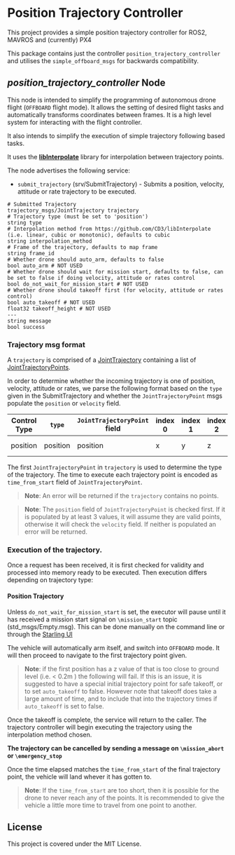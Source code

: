 # Position Trajectory Controller

This project provides a simple position trajectory controller for ROS2, MAVROS and (currently) PX4

This package contains just the controller `position_trajectory_controller` and utilises the `simple_offboard_msgs` for backwards compatibility. 

## *position_trajectory_controller* Node
This node is intended to simplify the programming of autonomous drone flight (`OFFBOARD` flight mode). It allows the setting of desired flight tasks and automatically transforms coordinates between frames. It is a high level system for interacting with the flight controller.

It also intends to simplify the execution of simple trajectory following based tasks.

It uses the [**libInterpolate**](https://github.com/CD3/libInterpolate) library for interpolation between trajectory points.

The node advertises the following service:

- `submit_trajectory` (srv/SubmitTrajectory) - Submits a position, velocity, attitude or rate trajectory to be executed.

```
# Submitted Trajectory
trajectory_msgs/JointTrajectory trajectory
# Trajectory type (must be set to 'position')
string type
# Interpolation method from https://github.com/CD3/libInterpolate (i.e. linear, cubic or monotonic), defaults to cubic
string interpolation_method
# Frame of the trajectory, defaults to map frame
string frame_id
# Whether drone should auto_arm, defaults to false
bool auto_arm # NOT USED
# Whether drone should wait for mission start, defaults to false, can be set to false if doing velocity, attitude or rates control
bool do_not_wait_for_mission_start # NOT USED
# Whether drone should takeoff first (for velocity, attitude or rates control)
bool auto_takeoff # NOT USED
float32 takeoff_height # NOT USED
---
string message
bool success
```

### Trajectory msg format

A `trajectory` is comprised of a [JointTrajectory](https://docs.ros2.org/foxy/api/trajectory_msgs/msg/JointTrajectory.html) containing a list of [JointTrajectoryPoints](https://docs.ros2.org/foxy/api/trajectory_msgs/msg/JointTrajectoryPoint.html).

In order to determine whether the incoming trajectory is one of position, velocity, attitude or rates, we parse the following format based on the `type` given in the SubmitTrajectory and whether the `JointTrajectoryPoint` msgs populate the `position` or `velocity` field.

| Control Type 	| `type`   	| `JointTrajectoryPoint` field 	| index 0    	| index 1   	| index 2  	| index 3           	| index 4             	|
|--------------	|----------	|------------------------------	|------------	|-----------	|----------	|-------------------	|---------------------	|
| position     	| position 	| position                     	| x          	| y         	| z        	| yaw (optional)    	| yaw rate (optional) 	|

The first `JointTrajectoryPoint` in `trajectory` is used to determine the type of the trajectory. The time to execute each trajectory point is encoded as `time_from_start` field of `JointTrajectoryPoint`.

> **Note**: An error will be returned if the `trajectory` contains no points.

> **Note**: The `position` field of `JointTrajectoryPoint` is checked first. If it is populated by at least 3 values, it will assume they are valid points, otherwise it will check the `velocity` field. If neither is populated an error will be returned.

### Execution of the trajectory.

Once a request has been received, it is first checked for validity and processed into memory ready to be executed. Then execution differs depending on trajectory type:

#### Position Trajectory

Unless `do_not_wait_for_mission_start` is set, the executor will pause until it has received a mission start signal on `\mission_start` topic (std_msgs/Empty.msg). This can be done manually on the command line or through the [Starling UI](https://github.com/mhl787156/starling_ui_dashly)

The vehicle will automatically arm itself, and switch into `OFFBOARD` mode. It will then proceed to navigate to the first trajectory point given.

> **Note**: if the first position has a z value of that is too close to ground level (i.e. < 0.2m ) the following will fail. If this is an issue, it is suggested to have a special initial trajectory point for safe takeoff, or to set `auto_takeoff` to false. However note that takeoff does take a large amount of time, and to include that into the trajectory times if `auto_takeoff` is set to false.

Once the takeoff is complete, the service will return to the caller. The trajectory controller will begin executing the trajectory using the interpolation method chosen.

**The trajectory can be cancelled by sending a message on `\mission_abort` or `\emergency_stop`**

Once the time elapsed matches the `time_from_start` of the final trajectory point, the vehicle will land whever it has gotten to.

> **Note**: If the `time_from_start` are too short, then it is possible for the drone to never reach any of the points. It is recommended to give the vehicle a little more time to travel from one point to another.
## License

This project is covered under the MIT License.